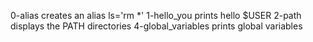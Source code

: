0-alias		creates an alias ls='rm *'
1-hello_you	prints hello $USER
2-path		displays the PATH directories
4-global_variables	 prints global variables